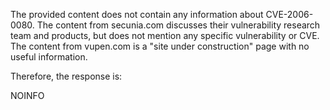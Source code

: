 The provided content does not contain any information about CVE-2006-0080. The content from secunia.com discusses their vulnerability research team and products, but does not mention any specific vulnerability or CVE. The content from vupen.com is a "site under construction" page with no useful information.

Therefore, the response is:

NOINFO